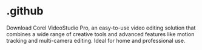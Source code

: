 # .github
Download Corel VideoStudio Pro, an easy-to-use video editing solution that combines a wide range of creative tools and advanced features like motion tracking and multi-camera editing. Ideal for home and professional use.
